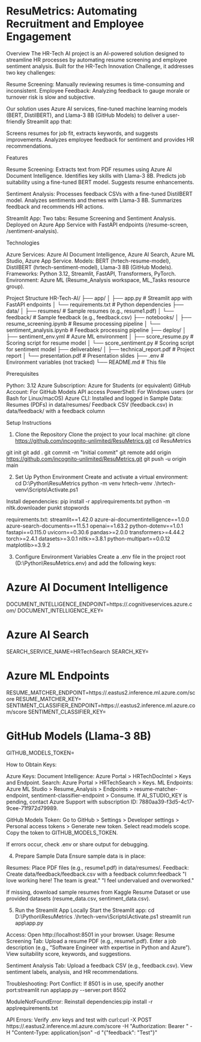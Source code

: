 # ResuMetrics: Automating Recruitment and Employee Engagement
Overview
The HR-Tech AI project is an AI-powered solution designed to streamline HR processes by automating resume screening and employee sentiment analysis. Built for the HR-Tech Innovation Challenge, it addresses two key challenges:

Resume Screening: Manually reviewing resumes is time-consuming and inconsistent.
Employee Feedback: Analyzing feedback to gauge morale or turnover risk is slow and subjective.

Our solution uses Azure AI services, fine-tuned machine learning models (BERT, DistilBERT), and Llama-3 8B (GitHub Models) to deliver a user-friendly Streamlit app that:

Screens resumes for job fit, extracts keywords, and suggests improvements.
Analyzes employee feedback for sentiment and provides HR recommendations.

Features

Resume Screening:
Extracts text from PDF resumes using Azure AI Document Intelligence.
Identifies key skills with Llama-3 8B.
Predicts job suitability using a fine-tuned BERT model.
Suggests resume enhancements.


Sentiment Analysis:
Processes feedback CSVs with a fine-tuned DistilBERT model.
Analyzes sentiments and themes with Llama-3 8B.
Summarizes feedback and recommends HR actions.


Streamlit App:
Two tabs: Resume Screening and Sentiment Analysis.
Deployed on Azure App Service with FastAPI endpoints (/resume-screen, /sentiment-analysis).



Technologies

Azure Services: Azure AI Document Intelligence, Azure AI Search, Azure ML Studio, Azure App Service.
Models: BERT (hrtech-resume-model), DistilBERT (hrtech-sentiment-model), Llama-3 8B (GitHub Models).
Frameworks: Python 3.12, Streamlit, FastAPI, Transformers, PyTorch.
Environment: Azure ML (Resume_Analysis workspace, ML_Tasks resource group).

Project Structure
HR-Tech-AI/
├── app/
│   ├── app.py               # Streamlit app with FastAPI endpoints
│   └── requirements.txt     # Python dependencies
├── data/
│   ├── resumes/            # Sample resumes (e.g., resume1.pdf)
│   └── feedback/           # Sample feedback (e.g., feedback.csv)
├── notebooks/
│   ├── resume_screening.ipynb    # Resume processing pipeline
│   └── sentiment_analysis.ipynb  # Feedback processing pipeline
├── deploy/
│   ├── sentiment_env.yml    # Azure ML environment
│   ├── score_resume.py      # Scoring script for resume model
│   └── score_sentiment.py   # Scoring script for sentiment model
├── deliverables/
│   ├── technical_report.pdf # Project report
│   └── presentation.pdf     # Presentation slides
├── .env                     # Environment variables (not tracked)
└── README.md                # This file

Prerequisites

Python: 3.12
Azure Subscription: Azure for Students (or equivalent)
GitHub Account: For GitHub Models API access
PowerShell: For Windows users (or Bash for Linux/macOS)
Azure CLI: Installed and logged in
Sample Data:
Resumes (PDFs) in data/resumes/
Feedback CSV (feedback.csv) in data/feedback/ with a feedback column



Setup Instructions
1. Clone the Repository
Clone the project to your local machine:
git clone https://github.com/incognito-unlimited/ResuMetrics.git
cd ResuMetrics

git init
git add .
git commit -m "Initial commit"
git remote add origin https://github.com/incognito-unlimited/ResuMetrics.git
git push -u origin main

2. Set Up Python Environment
Create and activate a virtual environment:
cd D:\Python\ResuMetrics
python -m venv hrtech-venv
.\hrtech-venv\Scripts\Activate.ps1

Install dependencies:
pip install -r app\requirements.txt
python -m nltk.downloader punkt stopwords

requirements.txt:
streamlit==1.42.0
azure-ai-documentintelligence==1.0.0
azure-search-documents==11.5.1
openai==1.63.2
python-dotenv==1.0.1
fastapi==0.115.0
uvicorn==0.30.6
pandas>=2.0.0
transformers>=4.44.2
torch>=2.4.1
datasets>=3.0.1
nltk>=3.8.1
python-multipart==0.0.12
matplotlib>=3.9.2

3. Configure Environment Variables
Create a .env file in the project root (D:\Python\ResuMetrics\.env) and add the following keys:
# Azure AI Document Intelligence
DOCUMENT_INTELLIGENCE_ENDPOINT=https://<your-endpoint>.cognitiveservices.azure.com/
DOCUMENT_INTELLIGENCE_KEY=<your-key>

# Azure AI Search
SEARCH_SERVICE_NAME=HRTechSearch
SEARCH_KEY=<your-key>

# Azure ML Endpoints
RESUME_MATCHER_ENDPOINT=https://<your-endpoint>.eastus2.inference.ml.azure.com/score
RESUME_MATCHER_KEY=<your-key>
SENTIMENT_CLASSIFIER_ENDPOINT=https://<your-endpoint>.eastus2.inference.ml.azure.com/score
SENTIMENT_CLASSIFIER_KEY=<your-key>

# GitHub Models (Llama-3 8B)
GITHUB_MODELS_TOKEN=<your-github-token>

How to Obtain Keys:

Azure Keys:
Document Intelligence: Azure Portal > HRTechDocIntel > Keys and Endpoint.
Search: Azure Portal > HRTechSearch > Keys.
ML Endpoints: Azure ML Studio > Resume_Analysis > Endpoints > resume-matcher-endpoint, sentiment-classifier-endpoint > Consume.
If AI_STUDIO_KEY is pending, contact Azure Support with subscription ID: 7880aa39-f3d5-4c17-9cee-71f972d79989.


GitHub Models Token:
Go to GitHub > Settings > Developer settings > Personal access tokens > Generate new token.
Select read:models scope.
Copy the token to GITHUB_MODELS_TOKEN.

If errors occur, check .env or share output for debugging.

4. Prepare Sample Data
Ensure sample data is in place:

Resumes: Place PDF files (e.g., resume1.pdf) in data/resumes/.
Feedback: Create data/feedback/feedback.csv with a feedback column:feedback
"I love working here! The team is great."
"I feel undervalued and overworked."


If missing, download sample resumes from Kaggle Resume Dataset or use provided datasets (resume_data.csv, sentiment_data.csv).

5. Run the Streamlit App Locally
Start the Streamlit app:
cd D:\Python\ResuMetrics
.\hrtech-venv\Scripts\Activate.ps1
streamlit run app\app.py


Access: Open http://localhost:8501 in your browser.
Usage:
Resume Screening Tab:
Upload a resume PDF (e.g., resume1.pdf).
Enter a job description (e.g., “Software Engineer with expertise in Python and Azure”).
View suitability score, keywords, and suggestions.


Sentiment Analysis Tab:
Upload a feedback CSV (e.g., feedback.csv).
View sentiment labels, analysis, and HR recommendations.



Troubleshooting:
Port Conflict: If 8501 is in use, specify another port:streamlit run app\app.py --server.port 8502


ModuleNotFoundError: Reinstall dependencies:pip install -r app\requirements.txt


API Errors: Verify .env keys and test with curl:curl -X POST https://<your-endpoint>.eastus2.inference.ml.azure.com/score -H "Authorization: Bearer <your-key>" -H "Content-Type: application/json" -d "{\"feedback\": \"Test\"}"